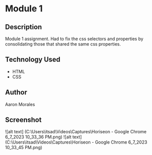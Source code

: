 # Module 1

## Description
Module 1 assignment. Had to fix the css selectors and properties by consolidating those that shared the same css properties. 

## Technology Used
- HTML
- CSS

## Author
Aaron Morales

## Screenshot
![alt text] (C:\Users\itsad\Videos\Captures\Horiseon - Google Chrome 6_7_2023 10_33_36 PM.png)
![alt text] (C:\Users\itsad\Videos\Captures\Horiseon - Google Chrome 6_7_2023 10_33_45 PM.png)